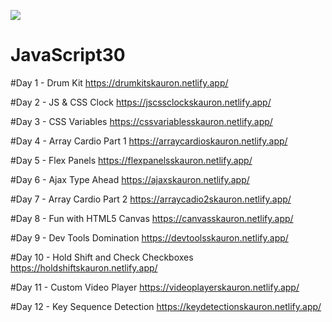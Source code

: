 ﻿![](https://javascript30.com/images/JS3-social-share.png)

# JavaScript30

#Day  1 - Drum Kit
https://drumkitskauron.netlify.app/

#Day  2 - JS & CSS Clock
https://jscssclockskauron.netlify.app/

#Day  3 - CSS Variables
https://cssvariablesskauron.netlify.app/

#Day  4 - Array Cardio Part 1
https://arraycardioskauron.netlify.app/

#Day  5 - Flex Panels
https://flexpanelsskauron.netlify.app/

#Day  6 - Ajax Type Ahead
https://ajaxskauron.netlify.app/

#Day  7 - Array Cardio Part 2
https://arraycadio2skauron.netlify.app/

#Day  8 - Fun with HTML5 Canvas
https://canvasskauron.netlify.app/

#Day  9 - Dev Tools Domination
https://devtoolsskauron.netlify.app/

#Day  10 - Hold Shift and Check Checkboxes
https://holdshiftskauron.netlify.app/

#Day  11 - Custom Video Player
https://videoplayerskauron.netlify.app/

#Day  12 - Key Sequence Detection
https://keydetectionskauron.netlify.app/
